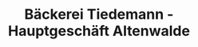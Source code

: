 ---
title: "Bäckerei Tiedemann - Hauptgeschäft Altenwalde"
url: /cuxhaven/baeckerei-tiedemann-hauptgeschaeft-altenwalde/
shop: Bäckerei
---